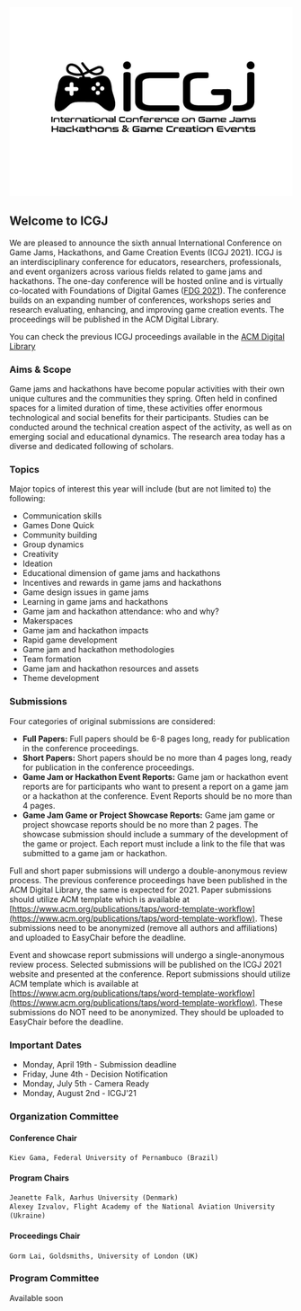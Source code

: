<img src="ICGJ_LOGO.png"
     alt="International Conference on Game Jams and Hackathons Logo"  style="float: center"  />

## Welcome to ICGJ

We are pleased to announce the sixth annual International Conference on Game Jams, Hackathons, and Game Creation Events (ICGJ 2021). ICGJ is an interdisciplinary conference for educators, researchers, professionals, and event organizers across various fields related to game jams and hackathons. The one-day conference will be hosted online and is virtually co-located with Foundations of Digital Games ([FDG 2021](http://fdg2021.org/)). The conference builds on an expanding number of conferences, workshops series and research evaluating, enhancing, and improving game creation events. The proceedings will be published in the ACM Digital Library.


You can check the previous ICGJ proceedings available in the [ACM Digital Library](https://dl.acm.org/conference/icgj) 

### Aims & Scope

Game jams and hackathons have become popular activities with their own unique cultures and the communities they spring. Often held in confined spaces for a limited duration of time, these activities offer enormous technological and social benefits for their participants. Studies can be conducted around the technical creation aspect of the activity, as well as on emerging social and educational dynamics. The research area today has a diverse and dedicated following of scholars.


### Topics

Major topics of interest this year will include (but are not limited to) the following:

- Communication skills
- Games Done Quick
- Community building
- Group dynamics
- Creativity
- Ideation
- Educational dimension of game jams and hackathons
- Incentives and rewards in game jams and hackathons
- Game design issues in game jams
- Learning in game jams and hackathons
- Game jam and hackathon attendance: who and why?
- Makerspaces
- Game jam and hackathon impacts
- Rapid game development
- Game jam and hackathon methodologies
- Team formation
- Game jam and hackathon resources and assets
- Theme development

### Submissions

Four categories of original submissions are considered:

- **Full Papers:** Full papers should be 6-8 pages long, ready for publication in the conference proceedings.
- **Short Papers:** Short papers should be no more than 4 pages long, ready for publication in the conference proceedings.
- **Game Jam or Hackathon Event Reports:** Game jam or hackathon event reports are for participants who want to present a report on a game jam or a hackathon at the conference. Event Reports should be no more than 4 pages.
- **Game Jam Game or Project Showcase Reports:** Game jam game or project showcase reports should be no more than 2 pages. The showcase submission should include a summary of the development of the game or project. Each report must include a link to the file that was submitted to a game jam or hackathon.

Full and short paper submissions will undergo a double-anonymous review process. The previous conference proceedings have been published in the ACM Digital Library, the same is expected for 2021. Paper submissions should utilize ACM template which is available at [https://www.acm.org/publications/taps/word-template-workflow](https://www.acm.org/publications/taps/word-template-workflow). These submissions need to be anonymized (remove all authors and affiliations) and uploaded to EasyChair before the deadline.

Event and showcase report submissions will undergo a single-anonymous review process. Selected submissions will be published on the ICGJ 2021 website and presented at the conference. Report submissions should utilize ACM template which is available at [https://www.acm.org/publications/taps/word-template-workflow](https://www.acm.org/publications/taps/word-template-workflow). These submissions do NOT need to be anonymized. They should be uploaded to EasyChair before the deadline.


### Important Dates

- Monday, April 19th - Submission deadline 
- Friday, June 4th - Decision Notification
- Monday, July 5th - Camera Ready
- Monday, August 2nd - ICGJ'21

### Organization Committee

#### Conference Chair
	Kiev Gama, Federal University of Pernambuco (Brazil)	

#### Program Chairs
	Jeanette Falk, Aarhus University (Denmark)
	Alexey Izvalov, Flight Academy of the National Aviation University (Ukraine)
	

#### Proceedings Chair
	Gorm Lai, Goldsmiths, University of London (UK)
     
     
### Program Committee

Available soon


